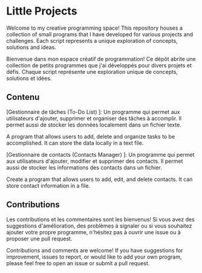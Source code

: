 # Little Projects

Welcome to my creative programming space! This repository houses a collection of small programs that I have developed for various projects and challenges. Each script represents a unique exploration of concepts, solutions and ideas.

Bienvenue dans mon espace créatif de programmation! Ce dépôt abrite une collection de petits programmes que j'ai développés pour divers projets et défis. Chaque script représente une exploration unique de concepts, solutions et idées.

## Contenu

[Gestionnaire de tâches (To-Do List) ]: 
Un programme qui permet aux utilisateurs d'ajouter, supprimer et organiser des tâches à accomplir. Il permet aussi de stocker les données localement dans un fichier texte.

A program that allows users to add, delete and organize tasks to be accomplished. It can store the data locally in a text file.

[Gestionnaire de contacts (Contacts Manager) ]: 
Un programme qui permet aux utilisateurs d'ajouter, modifier et supprimer des contacts. Il permet aussi de stocker les informations des contacts dans un fichier.

Create a program that allows users to add, edit, and delete contacts. It can store contact information in a file.

## Contributions

Les contributions et les commentaires sont les bienvenus! 
Si vous avez des suggestions d'amélioration, des problèmes à signaler ou si vous souhaitez ajouter votre propre programme, n'hésitez pas à ouvrir une issue ou à proposer une pull request.

Contributions and comments are welcome! If you have suggestions for improvement, issues to report, or would like to add your own program, please feel free to open an issue or submit a pull request.
